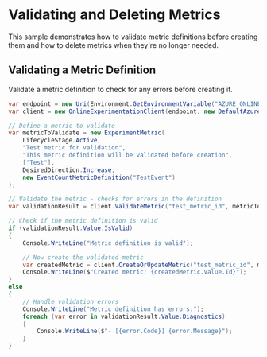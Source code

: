 # Validating and Deleting Metrics

This sample demonstrates how to validate metric definitions before creating them and how to delete metrics when they're no longer needed.

## Validating a Metric Definition

Validate a metric definition to check for any errors before creating it.

```C# Snippet:OnlineExperimentation_ValidateMetric
var endpoint = new Uri(Environment.GetEnvironmentVariable("AZURE_ONLINEEXPERIMENTATION_ENDPOINT"));
var client = new OnlineExperimentationClient(endpoint, new DefaultAzureCredential());

// Define a metric to validate
var metricToValidate = new ExperimentMetric(
    LifecycleStage.Active,
    "Test metric for validation",
    "This metric definition will be validated before creation",
    ["Test"],
    DesiredDirection.Increase,
    new EventCountMetricDefinition("TestEvent")
);

// Validate the metric - checks for errors in the definition
var validationResult = client.ValidateMetric("test_metric_id", metricToValidate);

// Check if the metric definition is valid
if (validationResult.Value.IsValid)
{
    Console.WriteLine("Metric definition is valid");

    // Now create the validated metric
    var createdMetric = client.CreateOrUpdateMetric("test_metric_id", metricToValidate);
    Console.WriteLine($"Created metric: {createdMetric.Value.Id}");
}
else
{
    // Handle validation errors
    Console.WriteLine("Metric definition has errors:");
    foreach (var error in validationResult.Value.Diagnostics)
    {
        Console.WriteLine($"- [{error.Code}] {error.Message}");
    }
}
```
